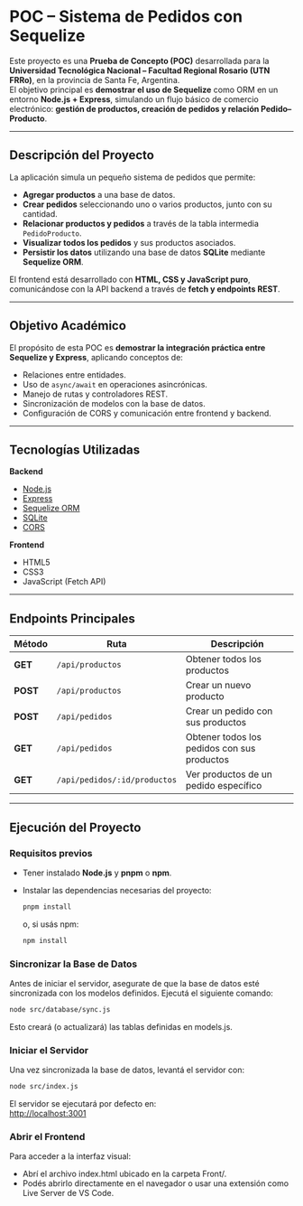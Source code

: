# POC – Sistema de Pedidos con Sequelize

Este proyecto es una **Prueba de Concepto (POC)** desarrollada para la **Universidad Tecnológica Nacional – Facultad Regional Rosario (UTN FRRo)**, en la provincia de Santa Fe, Argentina.  
El objetivo principal es **demostrar el uso de Sequelize** como ORM en un entorno **Node.js + Express**, simulando un flujo básico de comercio electrónico: **gestión de productos, creación de pedidos y relación Pedido–Producto**.

---

## Descripción del Proyecto

La aplicación simula un pequeño sistema de pedidos que permite:

- **Agregar productos** a una base de datos.
- **Crear pedidos** seleccionando uno o varios productos, junto con su cantidad.
- **Relacionar productos y pedidos** a través de la tabla intermedia `PedidoProducto`.
- **Visualizar todos los pedidos** y sus productos asociados.
- **Persistir los datos** utilizando una base de datos **SQLite** mediante **Sequelize ORM**.

El frontend está desarrollado con **HTML, CSS y JavaScript puro**, comunicándose con la API backend a través de **fetch y endpoints REST**.

---

## Objetivo Académico

El propósito de esta POC es **demostrar la integración práctica entre Sequelize y Express**, aplicando conceptos de:
- Relaciones entre entidades.
- Uso de `async/await` en operaciones asincrónicas.
- Manejo de rutas y controladores REST.
- Sincronización de modelos con la base de datos.
- Configuración de CORS y comunicación entre frontend y backend.

---

## Tecnologías Utilizadas

**Backend**
- [Node.js](https://nodejs.org/)
- [Express](https://expressjs.com/)
- [Sequelize ORM](https://sequelize.org/)
- [SQLite](https://www.sqlite.org/)
- [CORS](https://www.npmjs.com/package/cors)

**Frontend**
- HTML5
- CSS3
- JavaScript (Fetch API)

---

## Endpoints Principales

| Método | Ruta | Descripción |
|--------|------|--------------|
| **GET** | `/api/productos` | Obtener todos los productos |
| **POST** | `/api/productos` | Crear un nuevo producto |
| **POST** | `/api/pedidos` | Crear un pedido con sus productos |
| **GET** | `/api/pedidos` | Obtener todos los pedidos con sus productos |
| **GET** | `/api/pedidos/:id/productos` | Ver productos de un pedido específico |

---
## Ejecución del Proyecto

### Requisitos previos
- Tener instalado **Node.js** y **pnpm** o **npm**.
- Instalar las dependencias necesarias del proyecto:

  ```bash
  pnpm install
  ```
  o, si usás npm:
  ```bash
  npm install
  ```
  
### Sincronizar la Base de Datos
Antes de iniciar el servidor, asegurate de que la base de datos esté sincronizada con los modelos definidos.
Ejecutá el siguiente comando:
  ```bash
  node src/database/sync.js
  ```
Esto creará (o actualizará) las tablas definidas en models.js.
<br/>

### Iniciar el Servidor
Una vez sincronizada la base de datos, levantá el servidor con:
  ```bash
  node src/index.js
  ```
El servidor se ejecutará por defecto en: <br/>
  [http://localhost:3001](http://localhost:3001)
<br/>

### Abrir el Frontend
Para acceder a la interfaz visual: 
  - Abrí el archivo index.html ubicado en la carpeta Front/.
  - Podés abrirlo directamente en el navegador o usar una extensión como Live Server de VS Code.

